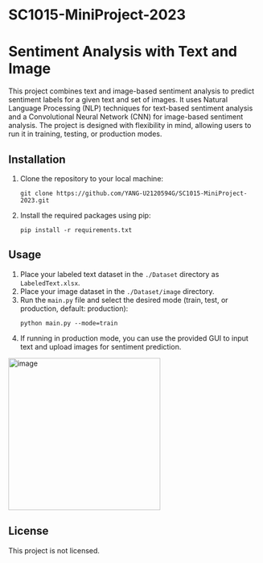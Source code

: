 # SC1015-MiniProject-2023

# Sentiment Analysis with Text and Image

This project combines text and image-based sentiment analysis to predict sentiment labels for a given text and set of images. It uses Natural Language Processing (NLP) techniques for text-based sentiment analysis and a Convolutional Neural Network (CNN) for image-based sentiment analysis. The project is designed with flexibility in mind, allowing users to run it in training, testing, or production modes.

## Installation

1. Clone the repository to your local machine:
    ```
    git clone https://github.com/YANG-U2120594G/SC1015-MiniProject-2023.git
    ```
2. Install the required packages using pip:
    ```
    pip install -r requirements.txt
    ```

## Usage

1. Place your labeled text dataset in the `./Dataset` directory as `LabeledText.xlsx`.
2. Place your image dataset in the `./Dataset/image` directory.
3. Run the `main.py` file and select the desired mode (train, test, or production, default: production):
    ```
    python main.py --mode=train
    ```
4. If running in production mode, you can use the provided GUI to input text and upload images for sentiment prediction.

<img width="302" alt="image" src="https://user-images.githubusercontent.com/131555765/233835573-fa014438-b406-447c-9b31-565fdaa8fce9.png">

## License

This project is not licensed.

